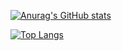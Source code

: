 [![Anurag's GitHub stats](https://github-readme-stats.vercel.app/api?username=Atropina&show_icons=true&count_private=true&theme=radical)](https://github.com/anuraghazra/github-readme-stats)

[![Top Langs](https://github-readme-stats.vercel.app/api/top-langs/?username=Atropina&layout=compact&theme=radical)](https://github.com/anuraghazra/github-readme-stats)
